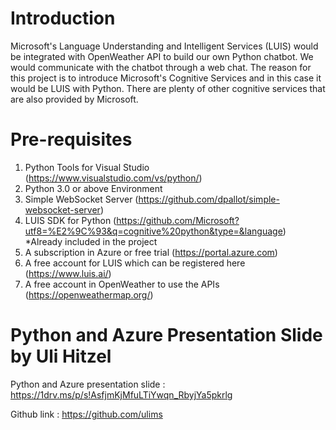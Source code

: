 # Introduction
Microsoft's Language Understanding and Intelligent Services (LUIS) would be integrated with OpenWeather API to build our own Python chatbot. We would communicate with the chatbot through a web chat. The reason for this project is to introduce Microsoft's Cognitive Services and in this case it would be LUIS with Python. There are plenty of other cognitive services that are also provided by Microsoft.

# Pre-requisites
1.	Python Tools for Visual Studio (https://www.visualstudio.com/vs/python/)
2.	Python 3.0 or above Environment
3.	Simple WebSocket Server (https://github.com/dpallot/simple-websocket-server)
4.	LUIS SDK for Python (https://github.com/Microsoft?utf8=%E2%9C%93&q=cognitive%20python&type=&language) *Already included in the project
5.	A subscription in Azure or free trial (https://portal.azure.com)
6.	A free account for LUIS which can be registered here (https://www.luis.ai/)
7.	A free account in OpenWeather to use the APIs (https://openweathermap.org/) 

# Python and Azure Presentation Slide by Uli Hitzel
Python and Azure presentation slide : https://1drv.ms/p/s!AsfjmKjMfuLTiYwqn_RbyjYa5pkrlg

Github link : https://github.com/ulims

